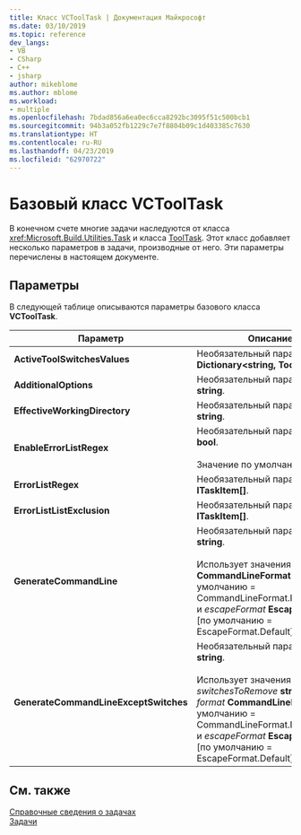 ```yaml
---
title: Класс VCToolTask | Документация Майкрософт
ms.date: 03/10/2019
ms.topic: reference
dev_langs:
- VB
- CSharp
- C++
- jsharp
author: mikeblome
ms.author: mblome
ms.workload:
- multiple
ms.openlocfilehash: 7bdad856a6ea0ec6cca8292bc3095f51c500bcb1
ms.sourcegitcommit: 94b3a052fb1229c7e7f8804b09c1d403385c7630
ms.translationtype: HT
ms.contentlocale: ru-RU
ms.lasthandoff: 04/23/2019
ms.locfileid: "62970722"
---
```

# <a name="vctooltask-base-class"></a>Базовый класс VCToolTask

В конечном счете многие задачи наследуются от класса <xref:Microsoft.Build.Utilities.Task> и класса [ToolTask](/dotnet/api/microsoft.build.utilities.tooltask). Этот класс добавляет несколько параметров в задачи, производные от него. Эти параметры перечислены в настоящем документе.

## <a name="parameters"></a>Параметры

В следующей таблице описываются параметры базового класса **VCToolTask**.

|Параметр|Описание|
|---------------|-----------------|
|**ActiveToolSwitchesValues**|Необязательный параметр типа **Dictionary\<string, ToolSwitch>**.|
|**AdditionalOptions**|Необязательный параметр типа **string**.|
|**EffectiveWorkingDirectory**|Необязательный параметр типа **string**.|
|**EnableErrorListRegex**|Необязательный параметр типа **bool**.<br/><br/>Значение по умолчанию — `true`.|
|**ErrorListRegex**|Необязательный параметр **ITaskItem[]**.|
|**ErrorListListExclusion**|Необязательный параметр **ITaskItem[]**.|
|**GenerateCommandLine**|Необязательный параметр типа **string**.<br/><br/>Использует значения *format* **CommandLineFormat** [по умолчанию = CommandLineFormat.ForBuildLog] и *escapeFormat* **EscapeFormat** [по умолчанию = EscapeFormat.Default].|
|**GenerateCommandLineExceptSwitches**|Необязательный параметр типа **string**.<br/><br/>Использует значения *switchesToRemove* **string[]**, *format* **CommandLineFormat** [по умолчанию = CommandLineFormat.ForBuildLog] и *escapeFormat* **EscapeFormat** [по умолчанию = EscapeFormat.Default].|

## <a name="see-also"></a>См. также

[Справочные сведения о задачах](../msbuild/msbuild-task-reference.md)<br/>
[Задачи](../msbuild/msbuild-tasks.md)